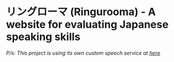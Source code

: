 # リングローマ (Ringurooma) - A website for evaluating Japanese speaking skills

*P/s: This project is using its own custom speech service at [here](https://github.com/PhDoanh/speech-service)*